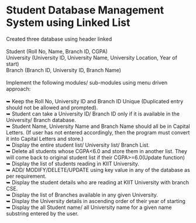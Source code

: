 # Student Database Management System using Linked List
Created three database using header linked <br><br>
 	Student (Roll No, Name, Branch ID, CGPA)<br>
	University (University ID, University Name, University Location, Year of start)<br>
	Branch (Branch ID, University ID, Branch Name)<br><br>
Implement the following modules/ sub-modules using menu driven approach:<br><br>
➥	Keep the Roll No, University ID and Branch ID Unique (Duplicated entry should not be allowed and prompted).<br>
➥	Student can take a University ID/ Branch ID only if it is available in the University/ Branch database.<br>
➥	Student Name, University Name and Branch Name should all be in Capital Letters. (If user has not entered accordingly, then the program must convert it into Capital Letters and store.)<br>
➥	Display the entire  student list/ University list/  Branch List.<br>
➥	Delete all students whose CGPA<6.0 and store them in another list. They will come back to original student list if their CGPA>=6.0(Update function)<br>
➥	Display the list of students reading in KIIT University.<br>
➥	ADD/ MODIFY/DELETE/UPDATE using key value in any of the database as per requirement.<br>
➥	Display the student details who are reading at KIIT University with branch CSE.<br>
➥	Display the list of Branches available in any given University.<br>
➥	Display the University details in ascending order of their year of starting<br>
➥	Display the all Student name/ all University name for a given name substring entered by the user.<br>
